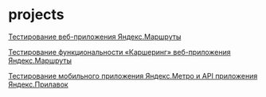 
# projects

[Тестирование веб-приложения Яндекс.Маршруты](https://docs.google.com/spreadsheets/d/16c754yVyiGNSOwYyIz-MUVnbAtIJXRRBKSvuz59ujxo/edit#gid=691076982)

[Тестирование функциональности «Каршеринг» веб-приложения Яндекс.Маршруты](https://docs.google.com/spreadsheets/d/1DQte8uV1mdAWOi_DWHLnWBQKxRsMcVAKPS8Cn4U0WkA/edit#gid=1642687209)

[Тестирование мобильного приложения Яндекс.Метро и API приложения Яндекс.Прилавок](https://docs.google.com/spreadsheets/d/170r-P3Hz5CIGp2c2cR3bRgkbIyAAy_McwjfCK4hCBSY/edit#gid=1728556941)
